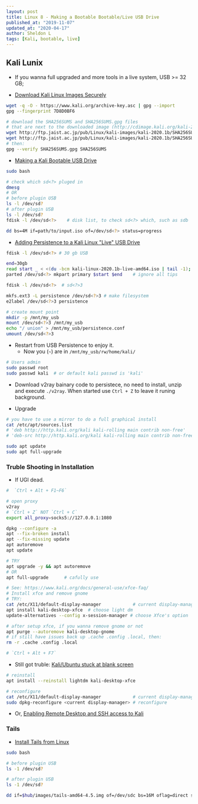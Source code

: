 ```yaml
---
layout: post
title: Linux 8 - Making a Bootable Bootable/Live USB Drive
published_at: "2019-11-07"
updated_at: "2020-04-17"
author: Sheldon L
tags: [Kali, bootable, live]
---
```


## Kali Lunix

- If you wanna full upgraded and more tools in a live system, USB >= 32 GB;

- [Download Kali Linux Images Securely](https://www.kali.org/downloads/)

```bash
wget -q -O - https://www.kali.org/archive-key.asc | gpg --import
gpg --fingerprint 7D8D0BF6

# download the SHA256SUMS and SHA256SUMS.gpg files
# that are next to the downloaded image (http://cdimage.kali.org/kali-2020.1b/)
wget http://ftp.jaist.ac.jp/pub/Linux/kali-images/kali-2020.1b/SHA256SUMS
wget http://ftp.jaist.ac.jp/pub/Linux/kali-images/kali-2020.1b/SHA256SUMS.gpg
# then:
gpg --verify SHA256SUMS.gpg SHA256SUMS
```

- [Making a Kali Bootable USB Drive](https://www.kali.org/docs/usb/kali-linux-live-usb-install/)

```bash
sudo bash

# check which sd<?> pluged in
dmesg
# OR
# before plugin USB
ls -l /dev/sd?
# after plugin USB
ls -l /dev/sd?
fdisk -l /dev/sd<?>    # disk list, to check sd<?> which, such as sdb

dd bs=4M if=path/to/input.iso of=/dev/sd<?> status=progress
```

- [Adding Persistence to a Kali Linux "Live" USB Drive](https://www.kali.org/docs/usb/kali-linux-live-usb-persistence/)

```bash
fdisk -l /dev/sd<?> # 30 gb USB

end=30gb
read start _ < <(du -bcm kali-linux-2020.1b-live-amd64.iso | tail -1); echo $start
parted /dev/sd<?> mkpart primary $start $end    # ignore all tips

fdisk -l /dev/sd<?>  # sd<?>3

mkfs.ext3 -L persistence /dev/sd<?>3 # make filesystem
e2label /dev/sd<?>3 persistence

# create mount point
mkdir -p /mnt/my_usb
mount /dev/sd<?>3 /mnt/my_usb
echo "/ union" > /mnt/my_usb/persistence.conf
umount /dev/sd<?>3

```

- Restart from USB Persistence to enjoy it.
  - Now you (`~`) are in `/mnt/my_usb/rw/home/kali/`

```bash
# Users admin
sudo passwd root
sudo passwd kali  # or default kali passwd is 'kali'
```

- Download v2ray bainary code to persistece, no need to install, unzip and execute `./v2ray`. When started use `Ctrl + Z` to leave it runing background.

- Upgrade

```bash
# you have to use a mirror to do a full graphical install
cat /etc/apt/sources.list
# 'deb http://http.kali.org/kali kali-rolling main contrib non-free'
# 'deb-src http://http.kali.org/kali kali-rolling main contrib non-free'

sudo apt update
sudo apt full-upgrade
```

### Truble Shooting in Installation

- If UGI dead.

```bash
#  `Ctrl + Alt + F1~F6`

# open proxy
v2ray
# `Ctrl + Z` NOT `Ctrl + C`
export all_proxy=socks5://127.0.0.1:1080

dpkg --configure -a
apt --fix-broken install
apt --fix-missing update
apt autoremove
apt update

# TRY
apt upgrade -y && apt autoremove
# OR
apt full-upgrade      # cafully use

# See: https://www.kali.org/docs/general-use/xfce-faq/
# Install xfce and remove gnome
# TRY:
cat /etc/X11/default-display-manager            # current display-manager
apt install kali-desktop-xfce  # choose light dm
update-alternatives --config x-session-manager # choose Xfce's option

# after setup xfce, if you wanna remove gnome or not
apt purge --autoremove kali-desktop-gnome
# if still have issues back up .cache .config .local, then:
rm -r .cache .config .local

# `Ctrl + Alt + F7`
```

- Still got truble: [Kali/Ubuntu stuck at blank screen](https://www.wst.space/kali-linux-blank-screen-no-icons/?amp)

```bash
# reinstall
apt install --reinstall lightdm kali-desktop-xfce

# reconfigure
cat /etc/X11/default-display-manager            # current display-manager
sudo dpkg-reconfigure <current display-manager> # reconfigure
```

- Or, [Enabling Remote Desktop and SSH access to Kali](https://forums.kali.org/showthread.php?46345-Enabling-Remote-Desktop-and-SSH-access-to-Kali)

### Tails

- [Install Tails from Linux](https://tails.boum.org/install/linux/usb/index.en.html)

```bash
sudo bash

# before plugin USB
ls -1 /dev/sd?

# after plugin USB
ls -1 /dev/sd?

dd if=$hub/images/tails-amd64-4.5.img of=/dev/sdc bs=16M oflag=direct status=progress
```
